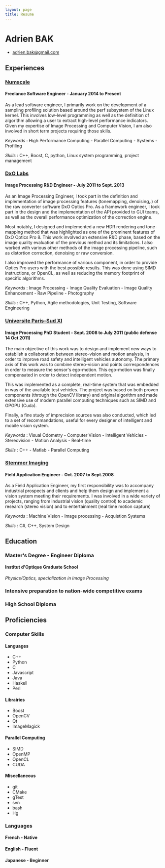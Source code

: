 ```yaml
---
layout: page
title: Resume
---
```


# Adrien BAK

 * <adrien.bak@gmail.com>

## Experiences

### [Numscale](http://www.numscale.com) 
#### Freelance Software Engineer - January 2014 to Present

As a lead software engineer, I primarily work on the development of a sampling profiling solution based around the perf subsystem of the Linux kernel. This involves low-level programming as well as the definition of algorithm allowing a user to extract high-level performance indicators. Given my expertise of Image Processing and Computer Vision, I am also involved in short term projects requiring those skills.

*Keywords* : High Performance Computing - Parallel Computing - Systems - Profiling

*Skills* : C++, Boost, C, python, Linux system programming, project management

### [DxO Labs](http://www.dxo.com)
#### Image Processing R&D Engineer - July 2011 to Sept. 2013

As an Image Processing Engineer, I took part in the definition and implementation of image processing features  (tonemapping, denoising,.) of the raw converter software DxO Optics Pro. As a framework engineer, I took part in the design and the implementation of the API provided to GUI teams, as well as the overall performance optimization of the correction engine.

Most notably, I designed and implemented a new HDR rendering and tone-mapping method that was highlighted as one of the prominent features of DxO Optics Pro 8. This work involved an extensive R\&D phase, based on the image quality evaluation of the previous method and its limitations. I also worked with various other methods of the image processing pipeline, such as distortion correction, denoising or raw conversion.

I also improved the performance of various component, in order to provide Optics Pro users with the best possible results. This was done using SIMD instructions, or OpenCL, as well as reducing the memory footprint of specific algorithms.

*Keywords* : Image Processing - Image Quality Evaluation - Image Quality Enhancement - Raw Pipeline - Photography

*Skills* : C++, Python, Agile methodologies, Unit Testing, Software Engineering

### [Universite Paris-Sud XI](http://www.u-psud.fr/)
#### Image Processing PhD Student - Sept. 2008 to July 2011 (public defense 14 Oct 2011)

The main objective of this work was to design and implement new ways to establish a collaboration between stereo-vision and motion analysis, in order to improve road safety and intelligent vehicles autonomy. The primary axis of this work was to combine stereo-vision and points correspondences in order to measure the sensor's ego-motion. This ego-motion was finally compensated in order to detect independent motion. 

This was implemented as a complete, real-time system that was embedded in was of the  available test vehicles. The project was based on both proven components (through the OpenCV library) and original algorithm and made extensive use of modern parallel computing techniques such as SIMD and GPGPU (Cuda).

Finally, a fine study of imprecision sources was also conducted, which led to a set of recommandations, useful for every designer of intelligent and mobile vision system.

*Keywords* : Visual Odometry - Computer Vision - Intelligent Vehicles - Stereovision - Motion Analysis - Real-time

*Skills* : C++ - Matlab - Parallel Computing

### [Stemmer Imaging](http://www.stemmer-imaging.fr/)
#### Field Application Engineer - Oct. 2007 to Sept.2008

As a Field Application Engineer, my first responsibility was to accompany industrial prospects and clients and help them design and implement a vision system meeting their requirements. I was involved in a wide variety of projects, ranging from industrial vision (quality control) to academic research (stereo vision) and to entertainment (real time motion capture)

*Keywords* : Machine Vision - Image processing - Acquistion Systems

*Skills* : C#, C++, System Design

## Education
### Master's Degree - Engineer Diploma
#### Institut d'Optique Graduate School

*Physics/Optics, specialization in Image Processing*

### Intensive preparation to nation-wide competitive exams

### High School Diploma

## Proficiencies
### Computer Skills 

#### Languages

 * C++
 * Python
 * C
 * Javascript
 * Java
 * Haskell
 * Perl

#### Librairies
 
 * Boost
 * OpenCV
 * Qt
 * ImageMagick


#### Parallel Computing

 * SIMD
 * OpenMP
 * OpenCL
 * CUDA

#### Miscellaneous

 * git
 * CMake
 * gTest
 * svn
 * bash
 * Hg

### Languages
#### French - Native
#### English - Fluent
#### Japanese - Beginner